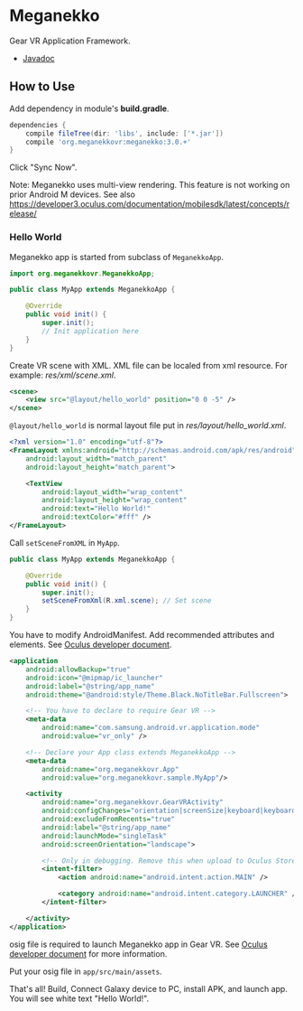 # Meganekko

Gear VR Application Framework.

* [Javadoc](http://www.meganekkovr.org/javadoc/)

## How to Use

Add dependency in module's **build.gradle**.

```gradle
dependencies {
    compile fileTree(dir: 'libs', include: ['*.jar'])
    compile 'org.meganekkovr:meganekko:3.0.+'
}
```

Click "Sync Now".

Note: Meganekko uses multi-view rendering. This feature is not working on prior Android M devices. See also https://developer3.oculus.com/documentation/mobilesdk/latest/concepts/release/

### Hello World

Meganekko app is started from subclass of `MeganekkoApp`.

```java
import org.meganekkovr.MeganekkoApp;

public class MyApp extends MeganekkoApp {

    @Override
    public void init() {
        super.init();
        // Init application here
    }
}
```

Create VR scene with XML. XML file can be localed from xml resource. For example: *res/xml/scene.xml*.

```xml
<scene>
    <view src="@layout/hello_world" position="0 0 -5" />
</scene>
```

`@layout/hello_world` is normal layout file put in *res/layout/hello_world.xml*.

```xml
<?xml version="1.0" encoding="utf-8"?>
<FrameLayout xmlns:android="http://schemas.android.com/apk/res/android"
    android:layout_width="match_parent"
    android:layout_height="match_parent">

    <TextView
        android:layout_width="wrap_content"
        android:layout_height="wrap_content"
        android:text="Hello World!"
        android:textColor="#fff" />
</FrameLayout>
```

Call `setSceneFromXML` in `MyApp`.

```java
public class MyApp extends MeganekkoApp {

    @Override
    public void init() {
        super.init();
        setSceneFromXml(R.xml.scene); // Set scene
    }
}
```

You have to modify AndroidManifest.
Add recommended attributes and elements. See [Oculus developer document](https://developer.oculus.com/documentation/mobilesdk/latest/concepts/mobile-new-apps-intro/#mobile-native-manifest).

```xml
<application
    android:allowBackup="true"
    android:icon="@mipmap/ic_launcher"
    android:label="@string/app_name"
    android:theme="@android:style/Theme.Black.NoTitleBar.Fullscreen">

    <!-- You have to declare to require Gear VR -->
    <meta-data
        android:name="com.samsung.android.vr.application.mode"
        android:value="vr_only" />

    <!-- Declare your App class extends MeganekkoApp -->
    <meta-data
        android:name="org.meganekkovr.App"
        android:value="org.meganekkovr.sample.MyApp"/>

    <activity
        android:name="org.meganekkovr.GearVRActivity"
        android:configChanges="orientation|screenSize|keyboard|keyboardHidden"
        android:excludeFromRecents="true"
        android:label="@string/app_name"
        android:launchMode="singleTask"
        android:screenOrientation="landscape">

        <!-- Only in debugging. Remove this when upload to Oculus Store. -->
        <intent-filter>
            <action android:name="android.intent.action.MAIN" />

            <category android:name="android.intent.category.LAUNCHER" />
        </intent-filter>

    </activity>
</application>
```

osig file is required to launch Meganekko app in Gear VR. See [Oculus developer document](https://developer.oculus.com/osig/) for more information.

Put your osig file in `app/src/main/assets`.

That's all! Build, Connect Galaxy device to PC, install APK, and launch app. You will see white text "Hello World!".
